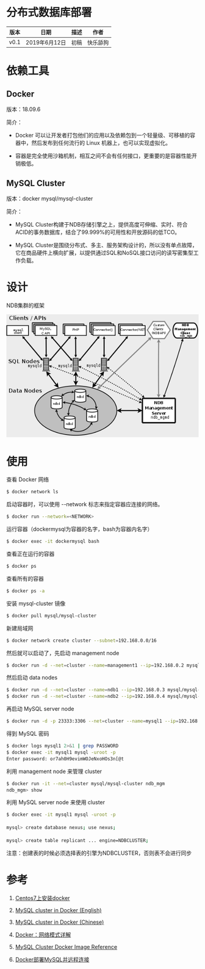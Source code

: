 # 分布式数据库部署

|版本|日期|描述|作者|
|:-:|:-:|:-:|:-:|
|v0.1|2019年6月12日|初稿|快乐舔狗|

# 依赖工具

## Docker 

版本：18.09.6

简介：

 - Docker 可以让开发者打包他们的应用以及依赖包到一个轻量级、可移植的容器中，然后发布到任何流行的 Linux 机器上，也可以实现虚拟化。

 - 容器是完全使用沙箱机制，相互之间不会有任何接口，更重要的是容器性能开销极低。

## MySQL Cluster

版本：docker mysql/mysql-cluster

简介：

 - MySQL Cluster构建于NDB存储引擎之上，提供高度可伸缩、实时、符合ACID的事务数据库，结合了99.999%的可用性和开放源码的低TCO。

 - MySQL Cluster是围绕分布式、多主、服务架构设计的，所以没有单点故障，它在商品硬件上横向扩展，以提供通过SQL和NoSQL接口访问的读写密集型工作负载。

# 设计

NDB集群的框架

![mysql_cluster](../../assets/design/mysql_cluster.png)


# 使用

查看 Docker 网络

```bash
$ docker network ls
```

启动容器时，可以使用 --network 标志来指定容器应连接的网络。

```bash
$ docker run --network=<NETWORK>
```

运行容器（dockermysql为容器的名字，bash为容器内名字）

```bash
$ docker exec -it dockermysql bash
```

查看正在运行的容器

```bash
$ docker ps
```

查看所有的容器

```bash
$ docker ps -a
```

安装 mysql-cluster 镜像

```bash
$ docker pull mysql/mysql-cluster
```

新建局域网

```bash
$ docker network create cluster --subnet=192.168.0.0/16
```

然后就可以启动了，先启动 management node

```bash
$ docker run -d --net=cluster --name=management1 --ip=192.168.0.2 mysql/mysql-cluster ndb_mgmd
```

然后启动 data nodes

```bash
$ docker run -d --net=cluster --name=ndb1 --ip=192.168.0.3 mysql/mysql-cluster ndbd
$ docker run -d --net=cluster --name=ndb2 --ip=192.168.0.4 mysql/mysql-cluster ndbd
```

再启动 MySQL server node

```bash
$ docker run -d -p 23333:3306 --net=cluster --name=mysql1 --ip=192.168.0.10 -e MYSQL_RANDOM_ROOT_PASSWORD=true mysql/mysql-cluster mysqld
```

得到 MySQL 密码

```bash
$ docker logs mysql1 2>&1 | grep PASSWORD
$ docker exec -it mysql1 mysql -uroot -p
Enter password: or7ah0H9evimWOJeNxoHOs3n[@t
```

利用 management node 来管理 cluster

```bash
$ docker run -it --net=cluster mysql/mysql-cluster ndb_mgm
ndb_mgm> show
```

利用 MySQL server node 来使用 cluster

```bash
$ docker exec -it mysql1 mysql -uroot -p

mysql> create database nexus; use nexus;

mysql> create table replicant ... engine=NDBCLUSTER;
```

注意：创建表的时候必须选择表的引擎为NDBCLUSTER，否则表不会进行同步

# 参考

1. [Centos7上安装docker](https://www.cnblogs.com/yufeng218/p/8370670.html)

2. [MySQL cluster in Docker (English)](https://mysqlmed.wordpress.com/2017/09/04/mysql-cluster-in-docker-quick-step-by-step/)

3. [MySQL cluster in Docker (Chinese)](https://www.jianshu.com/p/cc837360c9e7)

4. [Docker：网络模式详解](https://www.cnblogs.com/zuxing/articles/8780661.html)

5. [MySQL Cluster Docker Image Reference](https://hub.docker.com/r/mysql/mysql-cluster/)

6. [Docker部署MySQL并远程连接](https://blog.csdn.net/weixin_42459563/article/details/80924634)